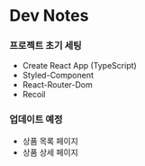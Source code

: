 # Dev Notes

### 프로젝트 초기 세팅

- Create React App (TypeScript)
- Styled-Component
- React-Router-Dom
- Recoil

### 업데이트 예정

- 상품 목록 페이지
- 상품 상세 페이지
